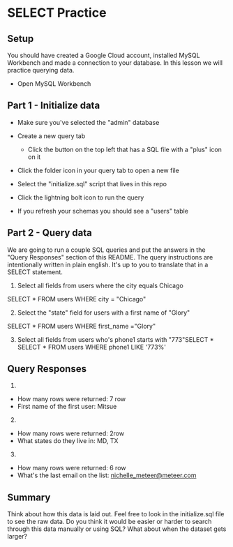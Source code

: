 # SELECT Practice

## Setup

You should have created a Google Cloud account, installed MySQL Workbench and made a connection to your database. In this lesson we will practice querying data.

* Open MySQL Workbench

## Part 1 - Initialize data

* Make sure you've selected the "admin" database

* Create a new query tab
  * Click the button on the top left that has a SQL file with a "plus" icon on it

* Click the folder icon in your query tab to open a new file

* Select the "initialize.sql" script that lives in this repo

* Click the lightning bolt icon to run the query

* If you refresh your schemas you should see a "users" table

## Part 2 - Query data

We are going to run a couple SQL queries and put the answers in the "Query Responses" section of this README. The query instructions are intentionally written in plain english. It's up to you to translate that in a SELECT statement.

1. Select all fields from users where the city equals Chicago

SELECT *
FROM users
WHERE city = "Chicago"

2. Select the "state" field for users with a first name of "Glory"

SELECT *
FROM users
WHERE first_name ="Glory"

3. Select all fields from users who's phone1 starts with "773"SELECT *
SELECT *
FROM users
WHERE phone1 
LIKE '773%'

## Query Responses

1.
  * How many rows were returned:
  7 row
  * First name of the first user:
    Mitsue 

2.
  * How many rows were returned:
    2row
  * What states do they live in:
    MD, TX
3.
  * How many rows were returned:
    6 row
  * What's the last email on the list:
    nichelle_meteer@meteer.com


  ## Summary

  Think about how this data is laid out. Feel free to look in the initialize.sql file to see the raw data. Do you think it would be easier or harder to search through this data manually or using SQL? What about when the dataset gets larger?